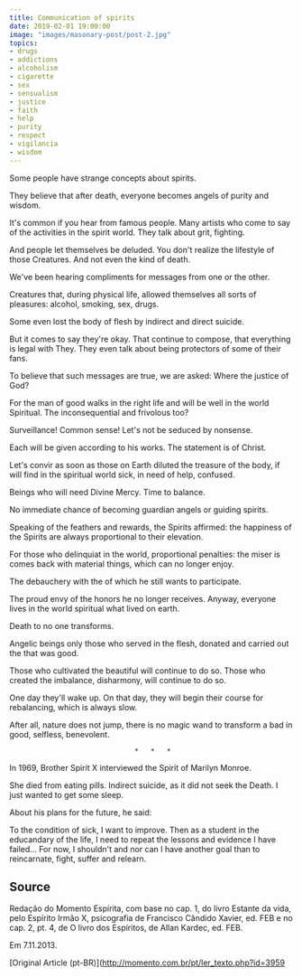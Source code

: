 ```yaml
---
title: Communication of spirits
date: 2019-02-01 19:00:00
image: "images/masonary-post/post-2.jpg"
topics: 
- drugs
- addictions
- alcoholism
- cigarette
- sex
- sensualism
- justice
- faith
- help
- purity
- respect
- vigilancia
- wisdom
---
```


Some people have strange concepts about spirits.

They believe that after death, everyone becomes angels of purity and wisdom.

It's common if you hear from famous people. Many artists who come to say of the
activities in the spirit world. They talk about grit, fighting.

And people let themselves be deluded. You don't realize the lifestyle of those
Creatures. And not even the kind of death.

We've been hearing compliments for messages from one or the other.

Creatures that, during physical life, allowed themselves all sorts of pleasures:
alcohol, smoking, sex, drugs.

Some even lost the body of flesh by indirect and direct suicide.

But it comes to say they're okay. That continue to compose, that everything is legal with
They. They even talk about being protectors of some of their fans.

To believe that such messages are true, we are asked: Where the
justice of God?

For the man of good walks in the right life and will be well in the world
Spiritual. The inconsequential and frivolous too?

Surveillance! Common sense! Let's not be seduced by nonsense.

Each will be given according to his works. The statement is of Christ.

Let's convir as soon as those on Earth diluted the treasure of the body, if
will find in the spiritual world sick, in need of help, confused.

Beings who will need Divine Mercy. Time to balance.

No immediate chance of becoming guardian angels or guiding spirits.

Speaking of the feathers and rewards, the Spirits affirmed: the happiness of the
Spirits are always proportional to their elevation.

For those who delinquiat in the world, proportional penalties: the miser is
comes back with material things, which can no longer enjoy.

The debauchery with the of which he still wants to participate.

The proud envy of the honors he no longer receives. Anyway, everyone lives in the world
spiritual what lived on earth.

Death to no one transforms.

Angelic beings only those who served in the flesh, donated and carried out the
that was good.

Those who cultivated the beautiful will continue to do so. Those who created the
imbalance, disharmony, will continue to do so.

One day they'll wake up. On that day, they will begin their course for rebalancing, which is
always slow.

After all, nature does not jump, there is no magic wand to transform a bad
in good, selfless, benevolent.

                                   *   *   *

In 1969, Brother Spirit X interviewed the Spirit of Marilyn Monroe.

She died from eating pills. Indirect suicide, as it did not seek the
Death. I just wanted to get some sleep.

About his plans for the future, he said:

To the condition of sick, I want to improve. Then as a student in the educandary of the
life, I need to repeat the lessons and evidence I have failed... For now, I shouldn't and
nor can I have another goal than to reincarnate, fight, suffer and relearn.


## Source
Redação do Momento Espírita, com base no cap. 1,
do livro Estante da vida, pelo Espírito Irmão X, psicografia de
Francisco Cândido Xavier, ed. FEB e no cap. 2, pt. 4, de
O livro dos Espíritos, de Allan Kardec, ed. FEB.

Em 7.11.2013.


[Original Article (pt-BR)](http://momento.com.br/pt/ler_texto.php?id=3959
